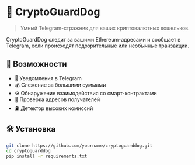 # 🐶 CryptoGuardDog

> Умный Telegram-стражник для ваших криптовалютных кошельков.

CryptoGuardDog следит за вашими Ethereum-адресами и сообщает в Telegram, если происходят подозрительные или необычные транзакции.

## 🚀 Возможности

- 🔔 Уведомления в Telegram
- 💰 Слежение за большими суммами
- ⚙️ Обнаружение взаимодействия со смарт-контрактами
- 🧾 Проверка адресов получателей
- ⛽ Детектор высоких комиссий

## 🛠 Установка

```bash
git clone https://github.com/yourname/cryptoguarddog.git
cd cryptoguarddog
pip install -r requirements.txt
